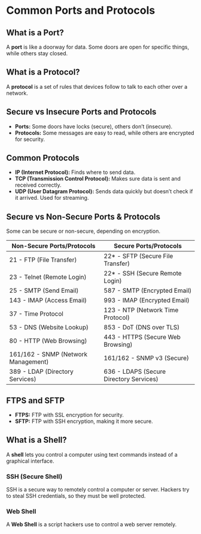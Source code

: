 # Common Ports and Protocols

## What is a Port?
A **port** is like a doorway for data. Some doors are open for specific things, while others stay closed.

## What is a Protocol?
A **protocol** is a set of rules that devices follow to talk to each other over a network.

## Secure vs Insecure Ports and Protocols
- **Ports:** Some doors have locks (secure), others don’t (insecure).
- **Protocols:** Some messages are easy to read, while others are encrypted for security.

## Common Protocols
- **IP (Internet Protocol):** Finds where to send data.
- **TCP (Transmission Control Protocol):** Makes sure data is sent and received correctly.
- **UDP (User Datagram Protocol):** Sends data quickly but doesn’t check if it arrived. Used for streaming.

## Secure vs Non-Secure Ports & Protocols
Some can be secure or non-secure, depending on encryption.

| Non-Secure Ports/Protocols    | Secure Ports/Protocols         |
|------------------------------|--------------------------------|
| 21 - FTP (File Transfer)      | 22* - SFTP (Secure File Transfer) |
| 23 - Telnet (Remote Login)    | 22* - SSH (Secure Remote Login) |
| 25 - SMTP (Send Email)        | 587 - SMTP (Encrypted Email) |
| 143 - IMAP (Access Email)     | 993 - IMAP (Encrypted Email) |
| 37 - Time Protocol            | 123 - NTP (Network Time Protocol) |
| 53 - DNS (Website Lookup)     | 853 - DoT (DNS over TLS) |
| 80 - HTTP (Web Browsing)      | 443 - HTTPS (Secure Web Browsing) |
| 161/162 - SNMP (Network Management) | 161/162 - SNMP v3 (Secure) |
| 389 - LDAP (Directory Services) | 636 - LDAPS (Secure Directory Services) |

## FTPS and SFTP
- **FTPS:** FTP with SSL encryption for security.
- **SFTP:** FTP with SSH encryption, making it more secure.

## What is a Shell?
A **shell** lets you control a computer using text commands instead of a graphical interface.

### SSH (Secure Shell)
SSH is a secure way to remotely control a computer or server. Hackers try to steal SSH credentials, so they must be well protected.

### Web Shell
A **Web Shell** is a script hackers use to control a web server remotely.
